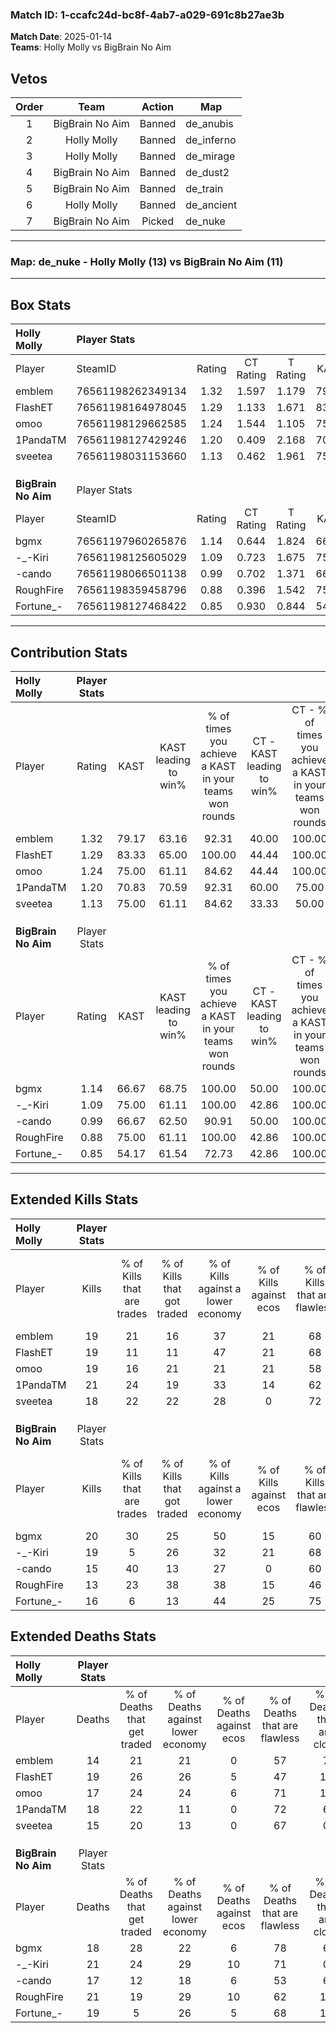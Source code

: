 ### Match ID: 1-ccafc24d-bc8f-4ab7-a029-691c8b27ae3b  
**Match Date**: 2025-01-14  
**Teams**: Holly Molly vs BigBrain No Aim  

## Vetos  

| Order | Team | Action | Map |
| :---: | :--: | :----: | --- |
| 1 | BigBrain No Aim | Banned | de_anubis |
| 2 | Holly Molly | Banned | de_inferno |
| 3 | Holly Molly | Banned | de_mirage |
| 4 | BigBrain No Aim | Banned | de_dust2 |
| 5 | BigBrain No Aim | Banned | de_train |
| 6 | Holly Molly | Banned | de_ancient |
| 7 | BigBrain No Aim | Picked | de_nuke |

---  

### **Map**: de_nuke - Holly Molly (13) vs BigBrain No Aim (11)  
---  

## Box Stats  

| **Holly Molly**     | Player Stats      |        |           |          |       |      |       |         |        |      |     |
| :- | :- | :-: | :-: | :-: | :-: | :-: | :-: | :-: | :-: | :-: | :-: |
| Player              | SteamID           | Rating | CT Rating | T Rating | KAST  | ADR  | Kills | Assists | Deaths | K/D  | HS% |
| emblem              | 76561198262349134 |  1.32  |   1.597   |  1.179   | 79.17 | 87.4 |  19   |    7    |   14   | 1.36 | 47  |
| FlashET             | 76561198164978045 |  1.29  |   1.133   |  1.671   | 83.33 | 97.5 |  19   |   11    |   19   | 1.00 | 47  |
| omoo                | 76561198129662585 |  1.24  |   1.544   |  1.105   | 75.00 | 92.1 |  19   |    6    |   17   | 1.12 | 47  |
| 1PandaTM            | 76561198127429246 |  1.20  |   0.409   |  2.168   | 70.83 | 78.7 |  21   |    2    |   18   | 1.17 | 33  |
| sveetea             | 76561198031153660 |  1.13  |   0.462   |  1.961   | 75.00 | 62.1 |  18   |    2    |   15   | 1.20 | 33  |
|                     |                   |        |           |          |       |      |       |         |        |      |     |
|                     |                   |        |           |          |       |      |       |         |        |      |     |
|                     |                   |        |           |          |       |      |       |         |        |      |     |
| **BigBrain No Aim** | Player Stats      |        |           |          |       |      |       |         |        |      |     |
| Player              | SteamID           | Rating | CT Rating | T Rating | KAST  | ADR  | Kills | Assists | Deaths | K/D  | HS% |
| bgmx                | 76561197960265876 |  1.14  |   0.644   |  1.824   | 66.67 | 82.2 |  20   |    2    |   18   | 1.11 | 30  |
| -_-Kiri             | 76561198125605029 |  1.09  |   0.723   |  1.675   | 75.00 | 78.6 |  19   |    2    |   21   | 0.90 | 52  |
| -cando              | 76561198066501138 |  0.99  |   0.702   |  1.371   | 66.67 | 78.8 |  15   |    6    |   17   | 0.88 | 66  |
| RoughFire           | 76561198359458796 |  0.88  |   0.396   |  1.542   | 75.00 | 76.5 |  13   |    6    |   21   | 0.62 | 53  |
| Fortune_-           | 76561198127468422 |  0.85  |   0.930   |  0.844   | 54.17 | 69.6 |  16   |    5    |   19   | 0.84 | 31  |
---  

## Contribution Stats  

| **Holly Molly**     | Player Stats |       |                      |                                                        |                           |                                                             |                          |                                                            |
| :- | :-: | :-: | :-: | :-: | :-: | :-: | :-: | :-: |
| Player              |    Rating    | KAST  | KAST leading to win% | % of times you achieve a KAST in your teams won rounds | CT - KAST leading to win% | CT - % of times you achieve a KAST in your teams won rounds | T - KAST leading to win% | T - % of times you achieve a KAST in your teams won rounds |
| emblem              |     1.32     | 79.17 |        63.16         |                         92.31                          |           40.00           |                           100.00                            |          88.89           |                           88.89                            |
| FlashET             |     1.29     | 83.33 |        65.00         |                         100.00                         |           44.44           |                           100.00                            |          81.82           |                           100.00                           |
| omoo                |     1.24     | 75.00 |        61.11         |                         84.62                          |           44.44           |                           100.00                            |          77.78           |                           77.78                            |
| 1PandaTM            |     1.20     | 70.83 |        70.59         |                         92.31                          |           60.00           |                            75.00                            |          75.00           |                           100.00                           |
| sveetea             |     1.13     | 75.00 |        61.11         |                         84.62                          |           33.33           |                            50.00                            |          75.00           |                           100.00                           |
|                     |              |       |                      |                                                        |                           |                                                             |                          |                                                            |
|                     |              |       |                      |                                                        |                           |                                                             |                          |                                                            |
|                     |              |       |                      |                                                        |                           |                                                             |                          |                                                            |
| **BigBrain No Aim** | Player Stats |       |                      |                                                        |                           |                                                             |                          |                                                            |
| Player              |    Rating    | KAST  | KAST leading to win% | % of times you achieve a KAST in your teams won rounds | CT - KAST leading to win% | CT - % of times you achieve a KAST in your teams won rounds | T - KAST leading to win% | T - % of times you achieve a KAST in your teams won rounds |
| bgmx                |     1.14     | 66.67 |        68.75         |                         100.00                         |           50.00           |                           100.00                            |          80.00           |                           100.00                           |
| -_-Kiri             |     1.09     | 75.00 |        61.11         |                         100.00                         |           42.86           |                           100.00                            |          72.73           |                           100.00                           |
| -cando              |     0.99     | 66.67 |        62.50         |                         90.91                          |           50.00           |                           100.00                            |          70.00           |                           87.50                            |
| RoughFire           |     0.88     | 75.00 |        61.11         |                         100.00                         |           42.86           |                           100.00                            |          72.73           |                           100.00                           |
| Fortune_-           |     0.85     | 54.17 |        61.54         |                         72.73                          |           42.86           |                           100.00                            |          83.33           |                           62.50                            |
---  

## Extended Kills Stats  

| **Holly Molly**     | Player Stats |                            |                            |                                    |                         |                              |                                 |                                       |                    |           |
| :- | :-: | :-: | :-: | :-: | :-: | :-: | :-: | :-: | :-: | :-: |
| Player              |    Kills     | % of Kills that are trades | % of Kills that got traded | % of Kills against a lower economy | % of Kills against ecos | % of Kills that are flawless | % of Kills that are close duels | % of Kills that are assisted by flash | Pistol Round Kills | AWP Kills |
| emblem              |      19      |             21             |             16             |                 37                 |           21            |              68              |               11                |                   0                   |         0          |     0     |
| FlashET             |      19      |             11             |             11             |                 47                 |           21            |              68              |               11                |                   0                   |         3          |     0     |
| omoo                |      19      |             16             |             21             |                 21                 |           21            |              58              |                5                |                   0                   |         4          |     4     |
| 1PandaTM            |      21      |             24             |             19             |                 33                 |           14            |              62              |                0                |                   5                   |         2          |     0     |
| sveetea             |      18      |             22             |             22             |                 28                 |            0            |              72              |               11                |                   0                   |         1          |     0     |
|                     |              |                            |                            |                                    |                         |                              |                                 |                                       |                    |           |
|                     |              |                            |                            |                                    |                         |                              |                                 |                                       |                    |           |
|                     |              |                            |                            |                                    |                         |                              |                                 |                                       |                    |           |
| **BigBrain No Aim** | Player Stats |                            |                            |                                    |                         |                              |                                 |                                       |                    |           |
| Player              |    Kills     | % of Kills that are trades | % of Kills that got traded | % of Kills against a lower economy | % of Kills against ecos | % of Kills that are flawless | % of Kills that are close duels | % of Kills that are assisted by flash | Pistol Round Kills | AWP Kills |
| bgmx                |      20      |             30             |             25             |                 50                 |           15            |              60              |                5                |                   0                   |         0          |     1     |
| -_-Kiri             |      19      |             5              |             26             |                 32                 |           21            |              68              |               16                |                   0                   |         1          |     0     |
| -cando              |      15      |             40             |             13             |                 27                 |            0            |              60              |                0                |                   0                   |         1          |     0     |
| RoughFire           |      13      |             23             |             38             |                 38                 |           15            |              46              |                0                |                   0                   |         2          |     0     |
| Fortune_-           |      16      |             6              |             13             |                 44                 |           25            |              75              |               13                |                   0                   |         0          |     7     |
## Extended Deaths Stats  

| **Holly Molly**     | Player Stats |                             |                                   |                          |                               |                            |                           |               |
| :- | :-: | :-: | :-: | :-: | :-: | :-: | :-: | :-: |
| Player              |    Deaths    | % of Deaths that get traded | % of Deaths against lower economy | % of Deaths against ecos | % of Deaths that are flawless | % of Deaths that are close | % of Deaths while blinded | Deaths to AWP |
| emblem              |      14      |             21              |                21                 |            0             |              57               |             7              |             0             |       2       |
| FlashET             |      19      |             26              |                26                 |            5             |              47               |             11             |             0             |       2       |
| omoo                |      17      |             24              |                24                 |            6             |              71               |             12             |             0             |       1       |
| 1PandaTM            |      18      |             22              |                11                 |            0             |              72               |             6              |             0             |       2       |
| sveetea             |      15      |             20              |                13                 |            0             |              67               |             0              |             0             |       1       |
|                     |              |                             |                                   |                          |                               |                            |                           |               |
|                     |              |                             |                                   |                          |                               |                            |                           |               |
|                     |              |                             |                                   |                          |                               |                            |                           |               |
| **BigBrain No Aim** | Player Stats |                             |                                   |                          |                               |                            |                           |               |
| Player              |    Deaths    | % of Deaths that get traded | % of Deaths against lower economy | % of Deaths against ecos | % of Deaths that are flawless | % of Deaths that are close | % of Deaths while blinded | Deaths to AWP |
| bgmx                |      18      |             28              |                22                 |            6             |              78               |             6              |             0             |       0       |
| -_-Kiri             |      21      |             24              |                29                 |            10            |              71               |             0              |             5             |       1       |
| -cando              |      17      |             12              |                18                 |            6             |              53               |             6              |             0             |       0       |
| RoughFire           |      21      |             19              |                29                 |            10            |              62               |             14             |             0             |       2       |
| Fortune_-           |      19      |              5              |                26                 |            5             |              68               |             11             |             0             |       1       |
